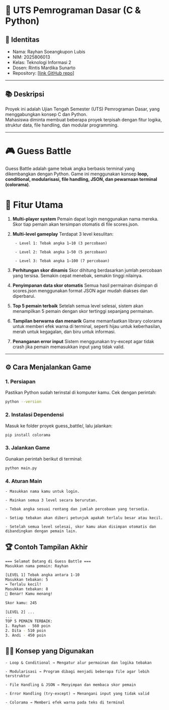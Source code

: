 # 🧠 UTS Pemrograman Dasar (C & Python)

## 👤 Identitas
- Nama: Rayhan Soeangkupon Lubis
- NIM: 2025806013
- Kelas: Teknologi Informasi 2
- Dosen: Rintis Mardika Sunarto
- Repository: [\[link GitHub repo\]](https://github.com/cryptzoa/UTS_PemrogramDasar_Rayhan-Lubis_2025806013.git)

---

## 📚 Deskripsi
Proyek ini adalah Ujian Tengah Semester (UTS) Pemrograman Dasar, yang menggabungkan konsep C dan Python.  
Mahasiswa diminta membuat beberapa proyek terpisah dengan fitur logika, struktur data, file handling, dan modular programming.

---
# 🎮 Guess Battle

Guess Battle adalah game tebak angka berbasis terminal yang dikembangkan dengan Python.
Game ini menggunakan konsep **loop, conditional, modularisasi, file handling, JSON, dan pewarnaan terminal (colorama)**.

# 🧩 Fitur Utama

1. **Multi-player system**
    Pemain dapat login menggunakan nama mereka. Skor tiap pemain akan tersimpan otomatis di file scores.json.

2. **Multi-level gameplay**
    Terdapat 3 level kesulitan:

        - Level 1: Tebak angka 1–10 (3 percobaan)

        - Level 2: Tebak angka 1–50 (5 percobaan)

        - Level 3: Tebak angka 1–100 (7 percobaan)

3. **Perhitungan skor dinamis**
    Skor dihitung berdasarkan jumlah percobaan yang tersisa. Semakin cepat menebak, semakin tinggi nilainya.

4. **Penyimpanan data skor otomatis**
    Semua hasil permainan disimpan di scores.json menggunakan format JSON agar mudah diakses dan diperbarui.

5. **Top 5 pemain terbaik**
    Setelah semua level selesai, sistem akan menampilkan 5 pemain dengan skor tertinggi sepanjang permainan.

6. **Tampilan berwarna dan menarik**
    Game memanfaatkan library colorama untuk memberi efek warna di terminal, seperti hijau untuk keberhasilan, merah untuk kegagalan, dan biru untuk informasi.

7. **Penanganan error input**
    Sistem menggunakan try-except agar tidak crash jika pemain memasukkan input yang tidak valid.

---

## ⚙️ Cara Menjalankan Game

### 1. Persiapan

Pastikan Python sudah terinstal di komputer kamu.
Cek dengan perintah:
```bash
python --version
```
### 2. Instalasi Dependensi

Masuk ke folder proyek guess_battle/, lalu jalankan:
```bash
pip install colorama
```
### 3. Jalankan Game

Gunakan perintah berikut di terminal:
```bash
python main.py
```
### 4. Aturan Main

    - Masukkan nama kamu untuk login.

    - Mainkan semua 3 level secara berurutan.

    - Tebak angka sesuai rentang dan jumlah percobaan yang tersedia.

    - Setiap tebakan akan diberi petunjuk apakah terlalu besar atau kecil.

    - Setelah semua level selesai, skor kamu akan disimpan otomatis dan dibandingkan dengan pemain lain.

## 🏆 Contoh Tampilan Akhir

```bash
=== Selamat Datang di Guess Battle ===
Masukkan nama pemain: Rayhan

[LEVEL 1] Tebak angka antara 1-10
Masukkan tebakan: 5
➡️ Terlalu kecil!
Masukkan tebakan: 8
🎉 Benar! Kamu menang!

Skor kamu: 245

[LEVEL 2] ...
...
TOP 5 PEMAIN TERBAIK:
1. Rayhan - 560 poin
2. Dita - 510 poin
3. Andi - 450 poin
```

## 👨‍💻 Konsep yang Digunakan

    - Loop & Conditional → Mengatur alur permainan dan logika tebakan

    - Modularisasi → Program dibagi menjadi beberapa file agar lebih terstruktur

    - File Handling & JSON → Menyimpan dan membaca skor pemain

    - Error Handling (try-except) → Menangani input yang tidak valid

    - Colorama → Memberi efek warna pada teks di terminal